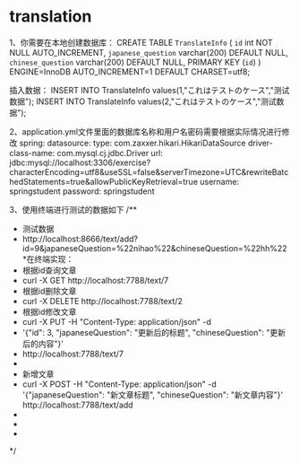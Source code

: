 # translation

1、你需要在本地创建数据库：
CREATE TABLE `TranslateInfo` (
  `id` int NOT NULL AUTO_INCREMENT,
  `japanese_question` varchar(200) DEFAULT NULL,
  `chinese_question` varchar(200) DEFAULT NULL,
  PRIMARY KEY (`id`)
) ENGINE=InnoDB AUTO_INCREMENT=1 DEFAULT CHARSET=utf8;

插入数据：
INSERT INTO TranslateInfo values(1,"これはテストのケース","测试数据");
INSERT INTO TranslateInfo values(2,"これはテストのケース","测试数据");

2、application.yml文件里面的数据库名称和用户名密码需要根据实际情况进行修改
spring:
  datasource:
    type: com.zaxxer.hikari.HikariDataSource
    driver-class-name: com.mysql.cj.jdbc.Driver
    url: jdbc:mysql://localhost:3306/exercise?characterEncoding=utf8&useSSL=false&serverTimezone=UTC&rewriteBatchedStatements=true&allowPublicKeyRetrieval=true
    username: springstudent
    password: springstudent

3、使用终端进行测试的数据如下
/**
 * 测试数据
 * http://localhost:8666/text/add?id=9&japaneseQuestion=%22nihao%22&chineseQuestion=%22hh%22
 *在终端实现：
 * 根据id查询文章
 * curl -X GET http://localhost:7788/text/7
 * 根据id删除文章
 * curl -X DELETE http://localhost:7788/text/2
 * 根据id修改文章
 *  curl -X PUT -H "Content-Type: application/json" -d
 *  '{"id": 3, "japaneseQuestion": "更新后的标题", "chineseQuestion": "更新后的内容"}'
 *  http://localhost:7788/text/7
 *
 *  新增文章
 *  curl -X POST -H "Content-Type: application/json" -d '{"japaneseQuestion": "新文章标题", "chineseQuestion": "新文章内容"}' http://localhost:7788/text/add
 *
 *
 *
 */
 
